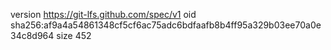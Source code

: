 version https://git-lfs.github.com/spec/v1
oid sha256:af9a4a54861348cf5cf6ac75adc6bdfaafb8b4ff95a329b03ee70a0e34c8d964
size 452

